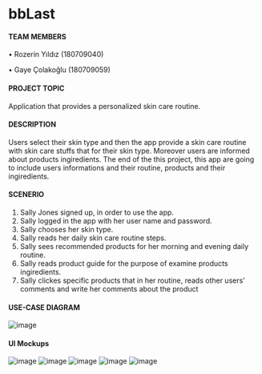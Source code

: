# bbLast

#### TEAM MEMBERS
  • Rozerin Yıldız (180709040)
  
  • Gaye Çolakoğlu (180709059)


#### PROJECT TOPIC
  Application that provides a personalized skin care routine.


#### DESCRIPTION
  Users select their skin type and then the app provide a skin care routine with skin care stuffs that for their skin type. Moreover users are informed about products ingiredients. The end of the this project, this app are going to 
include users informations and their routine, products and their ingiredients.


#### SCENERIO
  1. Sally Jones signed up, in order to use the app.
  2. Sally logged in the app with her user name and password.
  3. Sally chooses her skin type.
  4. Sally reads her daily skin care routine steps.
  5. Sally sees recommended products for her morning and evening daily routine.
  6. Sally reads product guide for the purpose of examine products ingiredients. 
  7. Sally clickes specific products that in her routine, reads other users’ comments and write her comments about the product
  
  
 #### USE-CASE DIAGRAM
 
![image](https://user-images.githubusercontent.com/55553433/152352418-2f904f9a-b8aa-45f0-bf91-7c5006b3cfdb.png)


#### UI Mockups

![image](https://user-images.githubusercontent.com/55553433/152352664-a4208d7f-dc4a-4616-9bd1-1db6c5f76ed7.png) ![image](https://user-images.githubusercontent.com/55553433/152352724-c461e6a8-ffde-49d5-b11a-79323b426e0a.png) ![image](https://user-images.githubusercontent.com/55553433/152352796-f97e4476-4447-4db8-b368-0746fb75e69b.png) ![image](https://user-images.githubusercontent.com/55553433/152352919-131559ae-603a-43e9-803e-e9221d9d407c.png) ![image](https://user-images.githubusercontent.com/55553433/152352969-1385b309-abe8-4cb8-a696-a008b4f198db.png)




